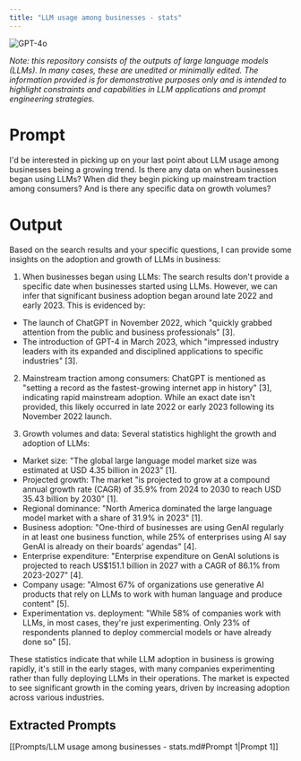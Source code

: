 ```yaml
---
title: "LLM usage among businesses - stats"
---
```

![GPT-4o](https://img.shields.io/badge/GPT--4o-3333FF?style=for-the-badge&logo=openai&logoColor=white)



*Note: this repository consists of the outputs of large language models (LLMs). In many cases, these are unedited or minimally edited. The information provided is for demonstrative purposes only and is intended to highlight constraints and capabilities in LLM applications and prompt engineering strategies.*


# Prompt

I'd be interested in picking up on your last point about LLM usage among businesses being a growing trend. Is there any data on when businesses began using LLMs? When did they begin picking up mainstream traction among consumers? And is there any specific data on growth volumes?

# Output

Based on the search results and your specific questions, I can provide some insights on the adoption and growth of LLMs in business:

1. When businesses began using LLMs:
The search results don't provide a specific date when businesses started using LLMs. However, we can infer that significant business adoption began around late 2022 and early 2023. This is evidenced by:

- The launch of ChatGPT in November 2022, which "quickly grabbed attention from the public and business professionals" [3].
- The introduction of GPT-4 in March 2023, which "impressed industry leaders with its expanded and disciplined applications to specific industries" [3].

2. Mainstream traction among consumers:
ChatGPT is mentioned as "setting a record as the fastest-growing internet app in history" [3], indicating rapid mainstream adoption. While an exact date isn't provided, this likely occurred in late 2022 or early 2023 following its November 2022 launch.

3. Growth volumes and data:
Several statistics highlight the growth and adoption of LLMs:

- Market size: "The global large language model market size was estimated at USD 4.35 billion in 2023" [1].
- Projected growth: The market "is projected to grow at a compound annual growth rate (CAGR) of 35.9% from 2024 to 2030 to reach USD 35.43 billion by 2030" [1].
- Regional dominance: "North America dominated the large language model market with a share of 31.9% in 2023" [1].
- Business adoption: "One-third of businesses are using GenAI regularly in at least one business function, while 25% of enterprises using AI say GenAI is already on their boards' agendas" [4].
- Enterprise expenditure: "Enterprise expenditure on GenAI solutions is projected to reach US$151.1 billion in 2027 with a CAGR of 86.1% from 2023-2027" [4].
- Company usage: "Almost 67% of organizations use generative AI products that rely on LLMs to work with human language and produce content" [5].
- Experimentation vs. deployment: "While 58% of companies work with LLMs, in most cases, they're just experimenting. Only 23% of respondents planned to deploy commercial models or have already done so" [5].

These statistics indicate that while LLM adoption in business is growing rapidly, it's still in the early stages, with many companies experimenting rather than fully deploying LLMs in their operations. The market is expected to see significant growth in the coming years, driven by increasing adoption across various industries.




## Extracted Prompts
[[Prompts/LLM usage among businesses - stats.md#Prompt 1|Prompt 1]]
